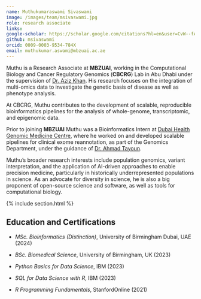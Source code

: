```yaml
---
name: Muthukumaraswami Sivaswami
image: /images/team/msivaswami.jpg
role: research associate
links: 
google-scholar: https://scholar.google.com/citations?hl=en&user=CvW--fAAAAAJ
github: msivaswami
orcid: 0009-0003-9534-784X
email: muthukumar.aswami@mbzuai.ac.ae
---
```


Muthu is a Research Associate at **MBZUAI**, working in the Computational Biology and Cancer Regulatory Genomics (**CBCRG**) Lab in Abu Dhabi under the supervision of [Dr. Aziz Khan](https://mbzuai.ac.ae/study/faculty/aziz-khan/). His research focuses on the integration of multi-omics data to investigate the genetic basis of disease as well as phenotype analysis.

At CBCRG, Muthu contributes to the development of scalable, reproducible bioinformatics pipelines for the analysis of whole-genome, transcriptomic, and epigenomic data. 

Prior to joining **MBZUAI** Muthu was a Bioinformatics Intern at [Dubai Health Genomic Medicine Centre](https://dubaihealth.ae/), where he worked on and developed scalable pipelines for clinical exome reannotation, as part of the Genomics Department, under the guidance of [Dr. Ahmad Tayoun](https://www.mbru.ac.ae/a-z-directory/ahmad-abou-tayoun/). 

Muthu’s broader research interests include population genomics, variant interpretation, and the application of AI-driven approaches to enable precision medicine, particularly in historically underrepresented populations in science. As an advocate for diversity in science, he is also a big proponent of open-source science and software, as well as tools for computational biology.

{% include section.html %}

## Education and Certifications

- _MSc. Bioinformatics (Distinction)_, University of Birmingham Dubai, UAE (2024)

- _BSc. Biomedical Science_, University of Birmingham, UK (2023)

- _Python Basics for Data Science_, IBM (2023)

- _SQL for Data Science with R_, IBM (2023)

- _R Programming Fundamentals_, StanfordOnline (2021)
